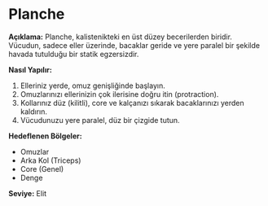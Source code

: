 # Planche

**Açıklama:**
Planche, kalistenikteki en üst düzey becerilerden biridir. Vücudun, sadece eller üzerinde, bacaklar geride ve yere paralel bir şekilde havada tutulduğu bir statik egzersizdir.

**Nasıl Yapılır:**
1.  Elleriniz yerde, omuz genişliğinde başlayın.
2.  Omuzlarınızı ellerinizin çok ilerisine doğru itin (protraction).
3.  Kollarınız düz (kilitli), core ve kalçanızı sıkarak bacaklarınızı yerden kaldırın.
4.  Vücudunuzu yere paralel, düz bir çizgide tutun.

**Hedeflenen Bölgeler:**
* Omuzlar
* Arka Kol (Triceps)
* Core (Genel)
* Denge

**Seviye:** Elit